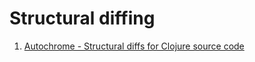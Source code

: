 # Structural diffing

1. [Autochrome - Structural diffs for Clojure source code](https://fazzone.github.io/autochrome.html)


